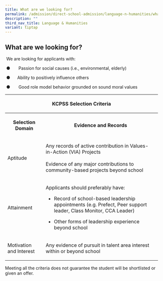 ```yaml
---
title: What are we looking for?
permalink: /admission/direct-school-admission/language-n-humanities/what-are-we-looking-for/
description: ""
third_nav_title: Language & Humanities
variant: tiptap
---
```

<h2>What are we looking for?</h2>
<p>&nbsp;We are looking for applicants with:</p>
<p>&nbsp;●&nbsp;&nbsp;&nbsp;&nbsp;&nbsp;&nbsp;&nbsp;Passion for social causes
(i.e., environmental, elderly)</p>
<p>&nbsp;●&nbsp; &nbsp; &nbsp;&nbsp;Ability to positively influence others</p>
<p>&nbsp;●&nbsp;&nbsp;&nbsp;&nbsp;&nbsp;&nbsp;&nbsp;Good role model behavior
grounded on sound moral values</p>
<table style="minWidth: 50px">
<colgroup>
<col>
<col>
</colgroup>
<tbody>
<tr>
<th rowspan="1" colspan="2">
<p>KCPSS Selection Criteria</p>
</th>
</tr>
<tr>
<th rowspan="1" colspan="1">
<p>Selection Domain</p>
</th>
<th rowspan="1" colspan="1">
<p>Evidence and Records</p>
</th>
</tr>
<tr>
<td rowspan="1" colspan="1">
<p>Aptitude</p>
</td>
<td rowspan="1" colspan="1">
<p>Any records of active contribution in Values-in-Action (VIA) Projects
<br>
<br>Evidence of any major contributions to community-based projects beyond
school</p>
</td>
</tr>
<tr>
<td rowspan="1" colspan="1">
<p>Attainment</p>
</td>
<td rowspan="1" colspan="1">
<p>Applicants should preferably have:
<br>
</p>
<ul data-tight="true" class="tight">
<li>
<p>Record of school-based leadership appointments (e.g. Prefect, Peer support
leader, Class Monitor, CCA Leader)</p>
</li>
<li>
<p>Other forms of leadership experience beyond school</p>
</li>
</ul>
</td>
</tr>
<tr>
<td rowspan="1" colspan="1">
<p>Motivation and Interest</p>
</td>
<td rowspan="1" colspan="1">
<p>Any evidence of pursuit in talent area interest within or beyond school
<br>
</p>
</td>
</tr>
</tbody>
</table>
<p>Meeting all the criteria does not guarantee the student will be shortlisted
or given an offer.</p>
